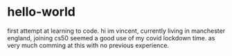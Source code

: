 # hello-world
first attempt at learning to code.
hi im vincent, currently living in manchester england, joining cs50 seemed a good use of my covid lockdown time. as very much comming at this with no previous experience.
